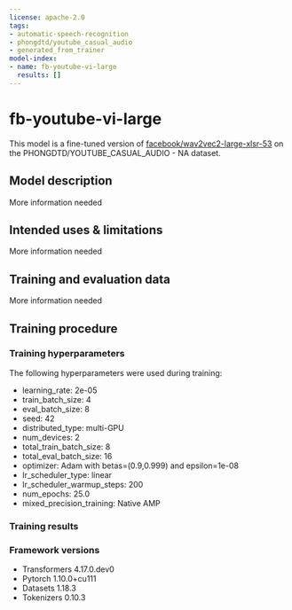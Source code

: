 ```yaml
---
license: apache-2.0
tags:
- automatic-speech-recognition
- phongdtd/youtube_casual_audio
- generated_from_trainer
model-index:
- name: fb-youtube-vi-large
  results: []
---
```


<!-- This model card has been generated automatically according to the information the Trainer had access to. You
should probably proofread and complete it, then remove this comment. -->

# fb-youtube-vi-large

This model is a fine-tuned version of [facebook/wav2vec2-large-xlsr-53](https://huggingface.co/facebook/wav2vec2-large-xlsr-53) on the PHONGDTD/YOUTUBE_CASUAL_AUDIO - NA dataset.

## Model description

More information needed

## Intended uses & limitations

More information needed

## Training and evaluation data

More information needed

## Training procedure

### Training hyperparameters

The following hyperparameters were used during training:
- learning_rate: 2e-05
- train_batch_size: 4
- eval_batch_size: 8
- seed: 42
- distributed_type: multi-GPU
- num_devices: 2
- total_train_batch_size: 8
- total_eval_batch_size: 16
- optimizer: Adam with betas=(0.9,0.999) and epsilon=1e-08
- lr_scheduler_type: linear
- lr_scheduler_warmup_steps: 200
- num_epochs: 25.0
- mixed_precision_training: Native AMP

### Training results



### Framework versions

- Transformers 4.17.0.dev0
- Pytorch 1.10.0+cu111
- Datasets 1.18.3
- Tokenizers 0.10.3

